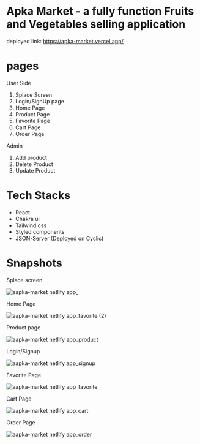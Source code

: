 # Apka Market - a fully function Fruits and Vegetables selling application
deployed link: https://apka-market.vercel.app/


# pages

User Side


1. Splace Screen
2. Login/SignUp page
3. Home Page
4. Product Page
5. Favorite Page
6. Cart Page
7. Order Page



Admin

1. Add product
2. Delete Product 
3. Update Product

# Tech Stacks
 - React
 - Chakra ui
 - Tailwind css
 - Styled components
 - JSON-Server (Deployed on Cyclic)

# Snapshots
Splace screen

![aapka-market netlify app_](https://github.com/izhar100/Apka-market/assets/95142289/e39b4c64-94cf-4e43-9383-bc40ea944b62)

 
Home Page

![aapka-market netlify app_favorite (2)](https://github.com/izhar100/Apka-market/assets/95142289/6a659a39-a8f1-4732-9975-b10a9a3e9598)


Product page

![aapka-market netlify app_product](https://github.com/izhar100/Apka-market/assets/95142289/ff72b1fe-421a-4d63-b943-93987086e43f)


Login/Signup

![aapka-market netlify app_signup](https://github.com/izhar100/Apka-market/assets/95142289/2fbea0bf-3c21-4c79-962c-632ee54887d7)


Favorite Page 

![aapka-market netlify app_favorite](https://github.com/izhar100/Apka-market/assets/95142289/1749ef20-cecd-4708-85ac-a51a73b9538b)

Cart Page

![aapka-market netlify app_cart](https://github.com/izhar100/Apka-market/assets/95142289/6603944d-be40-4bd2-8834-282eee46f01b)

Order Page

![aapka-market netlify app_order](https://github.com/izhar100/Apka-market/assets/95142289/24023a5e-058e-49df-a0cd-a02070184481)



